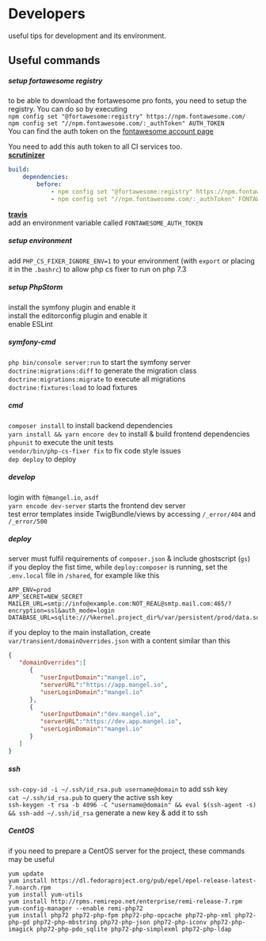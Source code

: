# Developers
useful tips for development and its environment.

## Useful commands

##### setup fortawesome registry
to be able to download the fortawesome pro fonts, you need to setup the registry. You can do so by executing  
`npm config set "@fortawesome:registry" https://npm.fontawesome.com/`  
`npm config set "//npm.fontawesome.com/:_authToken" AUTH_TOKEN`  
You can find the auth token on the [fontawesome account page](https://fontawesome.com/account)

You need to add this auth token to all CI services too.  
[**scrutinizer**](https://scrutinizer-ci.com/g/mangelio/app/settings/build-config)
```yaml
build:
    dependencies:
        before:
            - npm config set "@fortawesome:registry" https://npm.fontawesome.com/
            - npm config set "//npm.fontawesome.com/:_authToken" FONTAWESOME_AUTH_TOKEN
```
[**travis**](https://travis-ci.org/mangelio/app/settings)  
add an environment variable called `FONTAWESOME_AUTH_TOKEN`

##### setup environment
add `PHP_CS_FIXER_IGNORE_ENV=1` to your environment (with `export` or placing it in the `.bashrc`) to allow php cs fixer to run on php 7.3  
 

##### setup PhpStorm
install the symfony plugin and enable it  
install the editorconfig plugin and enable it  
enable ESLint  

##### symfony-cmd
`php bin/console server:run` to start the symfony server  
`doctrine:migrations:diff` to generate the migration class  
`doctrine:migrations:migrate` to execute all migrations  
`doctrine:fixtures:load` to load fixtures

##### cmd
`composer install` to install backend dependencies  
`yarn install && yarn encore dev` to install & build frontend dependencies  
`phpunit` to execute the unit tests  
`vendor/bin/php-cs-fixer fix` to fix code style issues  
`dep deploy` to deploy  

##### develop
login with `f@mangel.io`, `asdf`  
`yarn encode dev-server` starts the frontend dev server  
test error templates inside TwigBundle/views by accessing `/_error/404` and `/_error/500`

##### deploy
server must fulfil requirements of `composer.json` & include ghostscript (`gs`)  
if you deploy the fist time, while `deploy:composer` is running, set the `.env.local` file in `/shared`, for example like this
```dotenv
APP_ENV=prod
APP_SECRET=NEW_SECRET
MAILER_URL=smtp://info@example.com:NOT_REAL@smtp.mail.com:465/?encryption=ssl&auth_mode=login
DATABASE_URL=sqlite:///%kernel.project_dir%/var/persistent/prod/data.sqlite  
```
if you deploy to the main installation, create `var/transient/domainOverrides.json` with a content similar than this
```json
{
   "domainOverrides":[
      {
         "userInputDomain":"mangel.io",
         "serverURL":"https://app.mangel.io",
         "userLoginDomain":"mangel.io"
      },
      {
         "userInputDomain":"dev.mangel.io",
         "serverURL":"https://dev.app.mangel.io",
         "userLoginDomain":"mangel.io"
      }
   ]
}
```
 
##### ssh
`ssh-copy-id -i ~/.ssh/id_rsa.pub username@domain` to add ssh key  
`cat ~/.ssh/id_rsa.pub` to query the active ssh key  
`ssh-keygen -t rsa -b 4096 -C "username@domain" && eval $(ssh-agent -s) && ssh-add ~/.ssh/id_rsa` generate a new key & add it to ssh  


##### CentOS
if you need to prepare a CentOS server for the project, these commands may be useful
```
yum update
yum install https://dl.fedoraproject.org/pub/epel/epel-release-latest-7.noarch.rpm
yum install yum-utils
yum install http://rpms.remirepo.net/enterprise/remi-release-7.rpm
yum-config-manager --enable remi-php72
yum install php72 php72-php-fpm php72-php-opcache php72-php-xml php72-php-gd php72-php-mbstring php72-php-json php72-php-iconv php72-php-imagick php72-php-pdo_sqlite php72-php-simplexml php72-php-ldap
```
